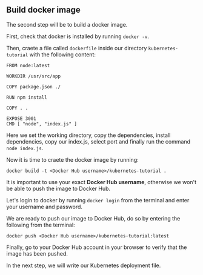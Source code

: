 ## Build docker image

The second step will be to build a docker image.

First, check that docker is installed by running `docker -v`.

Then, craete a file called `dockerfile` inside our directory `kubernetes-tutorial` with the following content:

```
FROM node:latest

WORKDIR /usr/src/app

COPY package.json ./

RUN npm install

COPY . .

EXPOSE 3001
CMD [ "node", "index.js" ]
```

Here we set the working directory, copy the dependencies, install dependencies, copy our index.js, select port and finally run the command `node index.js`.

Now it is time to craete the docker image by running:

`docker build -t <Docker Hub username>/kubernetes-tutorial .`

It is important to use your exact **Docker Hub username**, otherwise we won't be able to push the image to Docker Hub.

Let's login to docker by running `docker login` from the terminal and enter your username and password.

We are ready to push our image to Docker Hub, do so by entering the following from the terminal: 

```
docker push <Docker Hub username>/kubernetes-tutorial:latest
```

Finally, go to your Docker Hub account in your browser to verify that the image has been pushed.

In the next step, we will write our Kubernetes deployment file.